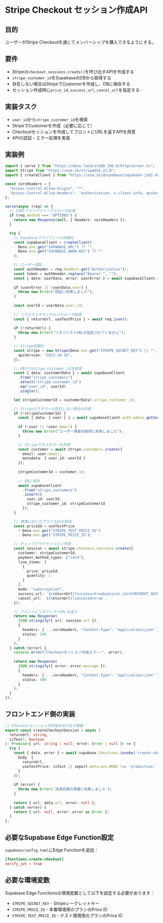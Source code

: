 
# Stripe Checkout セッション作成API

## 目的

ユーザーがStripe Checkoutを通じてメンバーシップを購入できるようにする。

## 要件

- Stripeの`checkout.sessions.create()`を呼び出すAPIを作成する
- `stripe_customer_id`をSupabaseのDBから取得する
- 存在しない場合はStripeでCustomerを作成し、DBに保存する
- セッション作成時に`price_id`, `success_url`, `cancel_url`を指定する

## 実装タスク

- `user_id`から`stripe_customer_id`を検索
- StripeでCustomerを作成（必要に応じて）
- Checkoutセッションを作成してフロントにURLを返すAPIを用意
- APIの認証・エラー処理を実装

## 実装例

```typescript
import { serve } from "https://deno.land/std@0.190.0/http/server.ts";
import Stripe from "https://esm.sh/stripe@14.21.0";
import { createClient } from "https://esm.sh/@supabase/supabase-js@2.45.0";

const corsHeaders = {
  "Access-Control-Allow-Origin": "*",
  "Access-Control-Allow-Headers": "authorization, x-client-info, apikey, content-type",
};

serve(async (req) => {
  // CORSプリフライトリクエストの処理
  if (req.method === "OPTIONS") {
    return new Response(null, { headers: corsHeaders });
  }

  try {
    // Supabaseクライアントの初期化
    const supabaseClient = createClient(
      Deno.env.get("SUPABASE_URL") ?? "",
      Deno.env.get("SUPABASE_ANON_KEY") ?? ""
    );

    // ユーザー認証
    const authHeader = req.headers.get("Authorization")!;
    const token = authHeader.replace("Bearer ", "");
    const { data: userData, error: userError } = await supabaseClient.auth.getUser(token);
    
    if (userError || !userData.user) {
      throw new Error("認証に失敗しました");
    }
    
    const userId = userData.user.id;
    
    // リクエストボディからパラメータ取得
    const { returnUrl, useTestPrice } = await req.json();
    
    if (!returnUrl) {
      throw new Error("リダイレクトURLが指定されていません");
    }

    // Stripe初期化
    const stripe = new Stripe(Deno.env.get("STRIPE_SECRET_KEY") || "", {
      apiVersion: "2023-10-16",
    });

    // DBからstripe_customer_idを取得
    const { data: customerData } = await supabaseClient
      .from("stripe_customers")
      .select("stripe_customer_id")
      .eq("user_id", userId)
      .single();

    let stripeCustomerId = customerData?.stripe_customer_id;

    // Stripeカスタマーが存在しない場合は作成
    if (!stripeCustomerId) {
      const { data: { user } } = await supabaseClient.auth.admin.getUserById(userId);
      
      if (!user || !user.email) {
        throw new Error("ユーザー情報の取得に失敗しました");
      }

      // Stripeでカスタマーを作成
      const customer = await stripe.customers.create({
        email: user.email,
        metadata: { user_id: userId }
      });
      
      stripeCustomerId = customer.id;
      
      // DBに保存
      await supabaseClient
        .from("stripe_customers")
        .insert({
          user_id: userId,
          stripe_customer_id: stripeCustomerId
        });
    }

    // 環境に応じたプライスIDを取得
    const priceId = useTestPrice 
      ? Deno.env.get("STRIPE_TEST_PRICE_ID") 
      : Deno.env.get("STRIPE_PRICE_ID");

    // チェックアウトセッション作成
    const session = await stripe.checkout.sessions.create({
      customer: stripeCustomerId,
      payment_method_types: ["card"],
      line_items: [
        {
          price: priceId,
          quantity: 1
        }
      ],
      mode: "subscription",
      success_url: `${returnUrl}?success=true&session_id={CHECKOUT_SESSION_ID}`,
      cancel_url: `${returnUrl}?canceled=true`,
    });

    // フロントにリダイレクトURLを返す
    return new Response(
      JSON.stringify({ url: session.url }),
      { 
        headers: { ...corsHeaders, "Content-Type": "application/json" },
        status: 200 
      }
    );
  } catch (error) {
    console.error("Checkoutセッション作成エラー:", error);
    
    return new Response(
      JSON.stringify({ error: error.message }),
      { 
        headers: { ...corsHeaders, "Content-Type": "application/json" },
        status: 500
      }
    );
  }
});
```

## フロントエンド側の実装

```typescript
// Checkoutセッションの作成を呼び出す関数
export const createCheckoutSession = async (
  returnUrl: string,
  isTest?: boolean
): Promise<{ url: string | null; error: Error | null }> => {
  try {
    const { data, error } = await supabase.functions.invoke('create-checkout', {
      body: {
        returnUrl,
        useTestPrice: isTest || import.meta.env.MODE !== 'production' 
      }
    });
    
    if (error) {
      throw new Error('決済処理の準備に失敗しました');
    }
    
    return { url: data.url, error: null };
  } catch (error) {
    return { url: null, error: error as Error };
  }
};
```

## 必要なSupabase Edge Function設定

`supabase/config.toml`にEdge Functionを追加：

```toml
[functions.create-checkout]
verify_jwt = true
```

## 必要な環境変数

Supabase Edge Functionsの環境変数として以下を設定する必要があります：

- `STRIPE_SECRET_KEY` - Stripeシークレットキー
- `STRIPE_PRICE_ID` - 本番環境用のプランのPrice ID
- `STRIPE_TEST_PRICE_ID` - テスト環境用のプランのPrice ID
